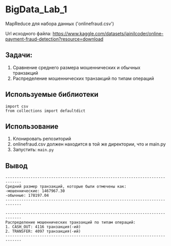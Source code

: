   # BigData_Lab_1
MapReduce для набора данных ('onlinefraud.csv')

Url исходного файла: https://www.kaggle.com/datasets/jainilcoder/online-payment-fraud-detection?resource=download

  ## Задачи:
1. Сравнение среднего размера мошеннических и обычных транзакций
2. Распределение мошеннических транзакций по типам операций

  ## Используемые библиотеки
```
import csv
from collections import defaultdict
```

  ## Использование
1. Клонировать репозиторий
2. onlinefraud.csv должен находится в той же директории, что и main.py
3. Запустить: ```main.py```

  ## Вывод
```
-----------------------------------------------------------------------------
Средний размер транзакций, которые были отмечены как:
-мошеннические: 1467967.30
-обычные: 178197.04
-----------------------------------------------------------------------------

-----------------------------------------------------------------------------
Распределение мошеннических транзакций по типам операций:
1. CASH_OUT: 4116 транзакция(-ий)
2. TRANSFER: 4097 транзакция(-ий)
-----------------------------------------------------------------------------
```

